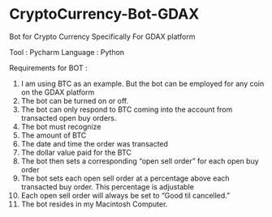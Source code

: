 # CryptoCurrency-Bot-GDAX
Bot for Crypto Currency Specifically For GDAX platform 

Tool : Pycharm
Language : Python

Requirements for BOT : 

1. I am using BTC as an example. But the bot can be employed for any coin on the GDAX platform
2. The bot can be turned on or off.
3. The bot can only respond to BTC coming into the account from transacted open buy orders. 
4. The bot must recognize 
1. The amount of BTC
2. The date and time the order was transacted
3. The dollar value paid for the BTC 
5. The bot then sets a corresponding “open sell order” for each open buy order
6. The bot sets each open sell order at a percentage above each transacted buy order. This percentage is adjustable 
7. Each open sell order will always be set to “Good til cancelled.”
8. The bot resides in my Macintosh Computer. 

